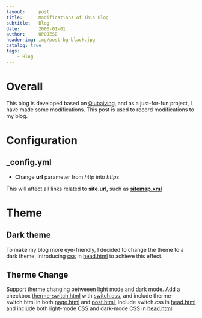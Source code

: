 ```yaml
---
layout:     post
title:      Modifications of This Blog
subtitle:   Blog
date:       2000-01-01
author:     UPOJZSB
header-img: img/post-bg-black.jpg
catalog: true
tags:
    - Blog
---
```


# Overall

This blog is developed based on [Qiubaiying](https://github.com/qiubaiying/qiubaiying.github.io), and as a just-for-fun project, I have made some modifications. This post is used to record  modifications to my blog.

# Configuration

## _config.yml

- Change **url** parameter from *http* into *https*.

 This will affect all links related to **site.url**, such as **[sitemap.xml](https://upojzsb.github.io/sitemap.xml)**

# Theme

## Dark theme

To make my blog more eye-friendly, I decided to change the theme to a dark theme. Introducing [css](https://github.com/upojzsb/upojzsb.github.io/commit/794f389fdc859d4674b4a58103c81971189f97ca) in [head.html](https://github.com/upojzsb/upojzsb.github.io/commit/a5b1edbace7fba25dcddc0a12e12ff9c4c035ddd) to achieve this effect.

## Therme Change

Support therme changing betweeen light mode and dark mode. Add a checkbox [therme-switch.html](.) with [switch.css](.), and include therme-switch.html in both [page.html](.) and [post.html](.), include switch.css in [head.html](.) and include both light-mode CSS and dark-mode CSS in [head.html](.)
